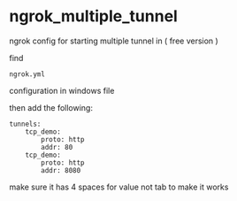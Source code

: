 # ngrok_multiple_tunnel
ngrok config for starting multiple tunnel in ( free version )

find 

```ngrok.yml```

configuration in windows file

then add the following:

```
tunnels:
    tcp_demo:
        proto: http
        addr: 80
    tcp_demo:
        proto: http
        addr: 8080
```
make sure it has 4 spaces for value not tab to make it works
